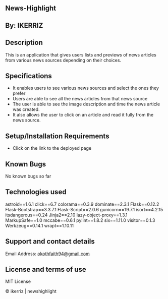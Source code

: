 ## News-Highlight

## By: IKERRIZ

## Description
This is an application that gives users  lists and previews of news articles from various news sources depending on their choices.

## Specifications
* It enables users to see various news sources and select the ones they prefer
* Users are able to see all the news articles from that news source
* The user is able to see the image description and time the news article was created.
* It also allows the user to click on an article and read it fully from the news source.

## Setup/Installation Requirements
* Click on the link to the deployed page

## Known Bugs
No known bugs so far

## Technologies used
astroid==1.6.1
click==6.7
colorama==0.3.9
dominate==2.3.1
Flask==0.12.2
Flask-Bootstrap==3.3.7.1
Flask-Script==2.0.6
gunicorn==19.7.1
isort==4.2.15
itsdangerous==0.24
Jinja2==2.10
lazy-object-proxy==1.3.1
MarkupSafe==1.0
mccabe==0.6.1
pylint==1.8.2
six==1.11.0
visitor==0.1.3
Werkzeug==0.14.1
wrapt==1.10.11

## Support and contact details
Email Address: okothfaith94@gmail.com

## License and terms of use
MIT License

© ikerriz | newshighlight